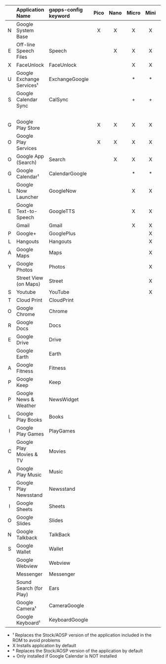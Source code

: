 |   |    Application Name     | gapps-config<br>keyword  | Pico | Nano | Micro | Mini | Full | Stock |
|:-:|:------------------------|:--------------|:----:|:----:|:-----:|:----:|:----:|:-----:|
| N |Google System Base       |               |   X  |   X  |   X   |   X  |   X  |   X   |
| E |Off-line Speech Files    |Speech         |      |   X  |   X   |   X  |   X  |   X   |
| X |FaceUnlock               |FaceUnlock     |      |      |   X   |   X  |   X  |   X   |
| U |Google Exchange Services¹|ExchangeGoogle |      |      |  \*   |  \*  |  \*  |  \*   |
| S |Google Calendar Sync     |CalSync        |      |      |  \+   |  \+  |  \+  |  \+   |
|<br>|||||||||
| G |Google Play Store        |               |   X  |   X  |   X   |   X  |   X  |   X   |
| O |Google Play Services     |               |   X  |   X  |   X   |   X  |   X  |   X   |
| O |Google App (Search)      |Search         |      |   X  |   X   |   X  |   X  |   X   |
| G |Google Calendar¹         |CalendarGoogle |      |      |   *   |   *  |   *  |   *   |
| L |Google Now Launcher      |GoogleNow      |      |      |   X   |   X  |   X  |   *   |
| E |Google Text-to-Speech    |GoogleTTS      |      |      |   X   |   X  |   X  |   *   |
|   |Gmail                    |Gmail          |      |      |   X   |   X  |   X  |   *   |
| P |Google+                  |GooglePlus     |      |      |       |   X  |   X  |   X   |
| L |Hangouts                 |Hangouts       |      |      |       |   X  |   X  |   *   |
| A |Google Maps              |Maps           |      |      |       |   X  |   X  |   X   |
| Y |Google Photos            |Photos         |      |      |       |   X  |   X  |   *   |
|   |Street View (on Maps)    |Street         |      |      |       |   X  |   X  |   X   |
| S |Youtube                  |YouTube        |      |      |       |   X  |   X  |   X   |
| T |Cloud Print              |CloudPrint     |      |      |       |      |   X  |   X   |
| O |Google Chrome            |Chrome         |      |      |       |      |   X  |   *   |
| R |Google Docs              |Docs           |      |      |       |      |   X  |   X   |
| E |Google Drive             |Drive          |      |      |       |      |   X  |   X   |
|   |Google Earth             |Earth          |      |      |       |      |   X  |   X   |
| A |Google Fitness           |Fitness        |      |      |       |      |   X  |   X   |
| P |Google Keep              |Keep           |      |      |       |      |   X  |   X   |
| P |Google News & Weather    |NewsWidget     |      |      |       |      |   X  |   X   |
| L |Google Play Books        |Books          |      |      |       |      |   X  |   X   |
| I |Google Play Games        |PlayGames      |      |      |       |      |   X  |   X   |
| C |Google Play Movies & TV  |Movies         |      |      |       |      |   X  |   X   |
| A |Google Play Music        |Music          |      |      |       |      |   X  |   X   |
| T |Google Play Newsstand    |Newsstand      |      |      |       |      |   X  |   X   |
| I |Google Sheets            |Sheets         |      |      |       |      |   X  |   X   |
| O |Google Slides            |Slides         |      |      |       |      |   X  |   X   |
| N |Google Talkback          |TalkBack       |      |      |       |      |   X  |   X   |
| S |Google Wallet            |Wallet         |      |      |       |      |   X  |   X   |
|   |Google Webview           |Webview        |      |      |       |      |   X  |   X   |
|   |Messenger                |Messenger      |      |      |       |      |   X  |   *   |
|   |Sound Search (for Play)  |Ears           |      |      |       |      |   X  |   X   |
|   |Google Camera¹           |CameraGoogle   |      |      |       |      |      |   *   |
|   |Google Keyboard¹         |KeyboardGoogle |      |      |       |      |      |   *   |

* ¹ Replaces the Stock/AOSP version of the application included in the ROM to avoid problems
* X Installs application by default
* \* Replaces the Stock/AOSP version of the application by default
* \+ Only installed if Google Calendar is NOT installed